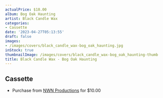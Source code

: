 ```yaml
---
actualPrice: $10.00
album: Bog Oak Haunting
artist: Black Candle Wax
categories:
- Cassette
date: '2023-04-27T05:13:55'
draft: false
images:
- /images/covers/black_candle_wax-bog_oak_haunting.jpg
inStock: true
thumbnailImage: /images/covers/black_candle_wax-bog_oak_haunting-thumb.jpg
title: Black Candle Wax - Bog Oak Haunting
---
```


## Cassette
* Purchase from [NWN Productions](http://shop.nwnprod.com/index.php?route=product/product&path=73&product_id=27594&sort=pd.name&order=ASC) for $10.00
